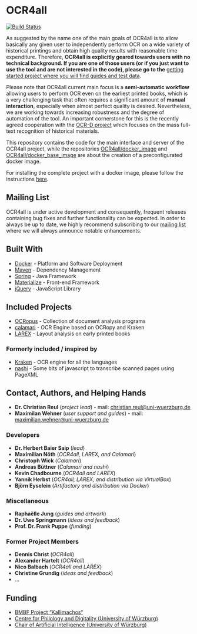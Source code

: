 # OCR4all

[![Build Status](https://travis-ci.org/OCR4all/OCR4all.svg?branch=master)](https://travis-ci.org/OCR4all/OCR4all)

As suggested by the name one of the main goals of OCR4all is to allow basically any given user to independently perform OCR on a wide variety of historical printings and obtain high quality results with reasonable time expenditure. Therefore, **OCR4all is explicitly geared towards users with no technical background. If you are one of those users (or if you just want to use the tool and are not interested in the code), please go to the** [getting started project where you will find guides and test data](https://github.com/OCR4all/getting_started).

Please note that OCR4all current main focus is a **semi-automatic workflow** allowing users to perform OCR even on the earliest printed books, which is a very challenging task that often requires a significant amount of **manual interaction**, especially when almost perfect quality is desired.
Nevertheless, we are working towards increasing robustness and the degree of automation of the tool.
An important cornerstone for this is the recently agreed cooperation with the [OCR-D project](https://github.com/ocr-d) which focuses on the mass full-text recognition of historical materials.

This repository contains the code for the main interface and server of the OCR4all project, 
while the repositories [OCR4all/docker_image](https://github.com/OCR4all/docker_image) and [OCR4all/docker_base_image](https://github.com/OCR4all/docker_base_image) are about the creation of a preconfigurated docker image.

For installing the complete project with a docker image, please follow the instructions [here](https://github.com/OCR4all/docker_image).

## Mailing List

OCR4all is under active development and consequently, frequent releases containing bug fixes and further functionality can be expected. In order to always be up to date, we highly recommend subscribing to our [mailing list](https://lists.uni-wuerzburg.de/mailman/listinfo/ocr4all) where we will always announce notable enhancements.

## Built With

* [Docker](https://www.docker.com) - Platform and Software Deployment
* [Maven](https://maven.apache.org/) - Dependency Management
* [Spring](https://spring.io/) - Java Framework
* [Materialize](http://materializecss.com/) - Front-end Framework
* [jQuery](https://jquery.com/) - JavaScript Library

## Included Projects

* [OCRopus](https://github.com/tmbdev/ocropy) - Collection of document analysis programs
* [calamari](https://github.com/ChWick/calamari) - OCR Engine based on OCRopy and Kraken
* [LAREX](https://github.com/chreul/LAREX) - Layout analysis on early printed books

### Formerly included / inspired by

* [Kraken](https://github.com/mittagessen/kraken) - OCR engine for all the languages
* [nashi](https://github.com/andbue/nashi) - Some bits of javascript to transcribe scanned pages using PageXML


## Contact, Authors, and Helping Hands

* **Dr. Christian Reul** (*project lead*) - mail: christian.reul@uni-wuerzburg.de
* **Maximilan Wehner** (*user support and guides*) - mail: maximilian.wehner@uni-wuerzburg.de

### Developers

* **Dr. Herbert Baier Saip** (*lead*)
* **Maximilian Nöth** (*OCR4all, LAREX, and Calamari*)
* **Christoph Wick** (*Calamari*)
* **Andreas Büttner** (*Calamari and nashi*)
* **Kevin Chadbourne** (*OCR4all and LAREX*)
* **Yannik Herbst** (*OCR4all, LAREX, and distribution via VirtualBox*)
* **Björn Eyselein** (*Artifactory and distribution via Docker*)

### Miscellaneous

* **Raphaëlle Jung** (*guides and artwork*)
* **Dr. Uwe Springmann** (*ideas and feedback*)
* **Prof. Dr. Frank Puppe** (*funding*)

### Former Project Members

* **Dennis Christ** (*OCR4all*)
* **Alexander Hartelt** (*OCR4all*)
* **Nico Balbach** (*OCR4all and LAREX*)
* **Christine Grundig** (*ideas and feedback*)
* ...


## Funding
* [BMBF Project “Kallimachos“](http://www.kallimachos.de/)
* [Centre for Philology and Digitality (University of Würzburg)](https://www.uni-wuerzburg.de/zpd)
* [Chair of Artificial Intelligence (University of Würzburg)](https://www.informatik.uni-wuerzburg.de/en/is)
